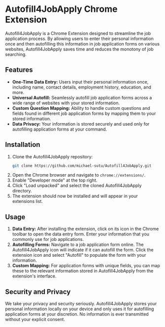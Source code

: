 # Autofill4JobApply Chrome Extension

Autofill4JobApply is a Chrome Extension designed to streamline the job application process. By allowing users to enter their personal information once and then autofilling this information in job application forms on various websites, Autofill4JobApply saves time and reduces the monotony of job searching.

## Features

- **One-Time Data Entry:** Users input their personal information once, including name, contact details, employment history, education, and more.
- **Universal Autofill:** Seamlessly autofill job application forms across a wide range of websites with your stored information.
- **Custom Question Mapping:** Ability to handle custom questions and fields found in different job application forms by mapping them to your stored information.
- **Data Privacy:** Your information is stored securely and used only for autofilling application forms at your command.

## Installation

1. Clone the Autofill4JobApply repository:
    ```bash
    git clone https://github.com/michael-sutu/Autofill4JobApply.git
    ```
2. Open the Chrome browser and navigate to `chrome://extensions/`.
3. Enable "Developer mode" at the top right.
4. Click "Load unpacked" and select the cloned Autofill4JobApply directory.
5. The extension should now be installed and will appear in your extensions list.

## Usage

1. **Data Entry:** After installing the extension, click on its icon in the Chrome toolbar to open the data entry form. Enter your information that you commonly use for job applications.
2. **Autofilling Forms:** Navigate to a job application form online. The Autofill4JobApply icon will indicate if it can autofill the form. Click the extension icon and select "Autofill" to populate the form with your information.
3. **Custom Mapping:** For application forms with unique fields, you can map these to the relevant information stored in Autofill4JobApply from the extension's interface.

## Security and Privacy

We take your privacy and security seriously. Autofill4JobApply stores your personal information locally on your device and only uses it for autofilling application forms at your discretion. No information is ever transmitted without your explicit consent.
